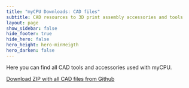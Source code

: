 ```yaml
---
title: "myCPU Downloads: CAD files"
subtitle: CAD resources to 3D print assembly accessories and tools
layout: page
show_sidebar: false
hide_footer: true
hide_hero: false
hero_height: hero-minHeigth
hero_darken: false
---
```


Here you can find all CAD tools and accessories used with myCPU.

<a class="button is-primary is-light" href="https://github.com/mylabpcb/myCPU/tree/master/Cad">Download ZIP with all CAD files from Github</a>
